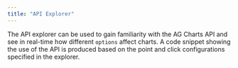 ```yaml
---
title: "API Explorer"
---
```


The API explorer can be used to gain familiarity with the AG Charts API and see in real-time how different `options` affect charts. A code snippet showing the use of the API is produced based on the point and click configurations specified in the explorer.

<charts-api-explorer></charts-api-explorer>

<div style="display: none;">
    <!-- Needs to be referenced from a markdown file to be generated. Used by the <charts-api-explorer /> tag above. -->
    <chart-example title='Baseline Chart' name='baseline' type='generated'></chart-example>
</div>
